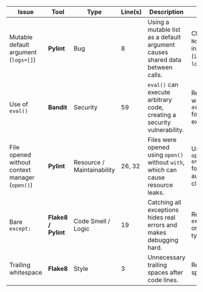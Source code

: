 | Issue                                          | Tool                | Type                       | Line(s) | Description                                                                      | Fix Approach                                                                                  |
| ---------------------------------------------- | ------------------- | -------------------------- | ------- | -------------------------------------------------------------------------------- | --------------------------------------------------------------------------------------------- |
| Mutable default argument (`logs=[]`)           | **Pylint**          | Bug                        | 8       | Using a mutable list as a default argument causes shared data between calls.     | Changed default to `None` and initialized inside the function (`if logs is None: logs = []`). |
| Use of `eval()`                                | **Bandit**          | Security                   | 59      | `eval()` can execute arbitrary code, creating a security vulnerability.          | Replaced `eval()` with `ast.literal_eval()` for safe parsing of expressions.                  |
| File opened without context manager (`open()`) | **Pylint**          | Resource / Maintainability | 26, 32  | Files were opened using `open()` without `with`, which can cause resource leaks. | Used `with open(..., encoding="utf-8")` for safe and automatic file closing.                  |
| Bare `except:`                                 | **Flake8 / Pylint** | Code Smell / Logic         | 19      | Catching all exceptions hides real errors and makes debugging hard.              | Replaced with `except Exception:` or specific error types.                                    |
| Trailing whitespace                            | **Flake8**          | Style                      | 3       | Unnecessary trailing spaces after code lines.                                    | Removed trailing spaces.                                                                      |
